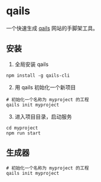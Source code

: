 # qails
一个快速生成 [qails](https://qails.github.io) 网站的手脚架工具。

## 安装

1. 全局安装 qails
```
npm install -g qails-cli
```

2. 用 qails 初始化一个新项目
```
# 初始化一个名称为 myproject 的工程
qails init myproject
```

3. 进入项目目录，启动服务
```
cd myproject
npm run start
```

## 生成器
```
# 初始化一个名称为 myproject 的工程
qails init myproject
```
